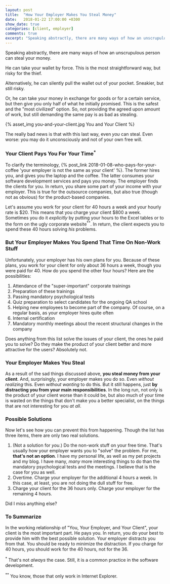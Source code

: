 ```yaml
---
layout: post
title:  "How Your Employer Makes You Steal Money"
date:   2018-01-22 17:00:00 +0300
show_date: true
categories: [client, employer]
comments: true
excerpt: "Speaking abstractly, there are many ways of how an unscrupulous person can steal your money. He can take your wallet by force. This is the most straightforward way, but risky for the thief. Alternatively, he can silently pull the wallet out of your pocket. Sneakier, but still risky. Or, he can take your money in exchange for goods or for a certain service, but then give you only half of what he initially promised. This is the safest and the “most civilized” option. So, not providing the agreed upon amount of work, but still demanding the same pay is as bad as stealing."
---
```


Speaking abstractly, there are many ways of how an unscrupulous person can steal your money. 

He can take your wallet by force. This is the most straightforward way, but risky for the thief. 

Alternatively, he can silently pull the wallet out of your pocket. Sneakier, but still risky. 

Or, he can take your money in exchange for goods or for a certain service, but then give you only half of what he initially promised. This is the safest and the "most civilized" option. So, not providing the agreed upon amount of work, but still demanding the same pay is as bad as stealing.

{% asset_img you-and-your-client.jpg You and Your Client %}

The really bad news is that with this last way, even _you_ can steal. Even worse: you may do it unconsciously and not of your own free will.

### Your Client Pays You For Your Time<sup>*</sup>

To clarify the terminology, {% post_link 2018-01-08-who-pays-for-your-coffee 'your employer is not the same as your client' %}. The former hires you, and gives you the laptop and the coffee. The latter consumes your software development services and pays you money. The employer finds the clients for you. In return, you share some part of your income with your employer. This is true for the outsource companies, but also true (though not as obvious) for the product-based companies.

Let's assume you work for your client for 40 hours a week and your hourly rate is $20. This means that you charge your client $800 a week. Sometimes you do it _explicitly_ by putting your hours to the Excel tables or to the form on the ugly corporate website<sup>**</sup>. In return, the client expects you to spend these 40 hours solving _his_ problems.

### But Your Employer Makes You Spend That Time On Non-Work Stuff

Unfortunately, your employer has his own plans for you. Because of these plans, you work for your client for only about 36 hours a week, though you were paid for 40. How do you spend the other four hours? Here are the possibilities:

1. Attendance of the "super-important" corporate trainings
2. Preparation of these trainings
3. Passing mandatory psychological tests
4. Quiz preparation to select candidates for the ongoing QA school
5. Helping new employees to become part of the company. Of course, on a regular basis, as your employer hires quite often
6. Internal certification
7. Mandatory monthly meetings about the recent structural changes in the company

Does anything from this list solve the issues of your client, the ones he paid you to solve? Do they make the product of your client better and more attractive for the users? Absolutely not.

### Your Employer Makes You Steal

As a result of the sad things discussed above, __you steal money from your client__. And, surprisingly, your employer makes you do so. Even _without realizing_ this. Even _without wanting_ to do this. But it still happens, just __by distracting you from your main responsibilities__. In the long run, not only is the product of your client worse than it could be, but also much of your time is wasted on the things that don't make you a better specialist, on the things that are not interesting for you _at all_.

### Possible Solutions

Now let's see how you can prevent this from happening. Though the list has three items, there are only two real solutions.

1. (Not a solution for _you_.) Do the non-work stuff on your free time. That's usually how your employer wants you to "solve" the problem. For me, __that's not an option__. I have my personal life, as well as my pet projects and my blog. I have many, _many_ more interesting things to do than the mandatory psychological tests and the meetings. I believe that is the case for you as well.
2. Overtime. Charge your employer for the additional 4 hours a week. In this case, at least, you are not doing the dull stuff for free.
3. Charge your client for the 36 hours only. Charge your employer for the remaining 4 hours.

Did I miss anything else?

### To Summarize

In the working relationship of "You, Your Employer, and Your Client", your client is the most important part. He pays you. In return, you do your best to provide him with the best possible solution. Your employer distracts you from that. You should be ready to minimize the distraction. If you charge for 40 hours, you should work for the 40 hours, not for the 36.

<sup>*</sup> That's not _always_ the case. Still, it is a common practice in the software development.

<sup>**</sup> You know, those that only work in Internet Explorer.
